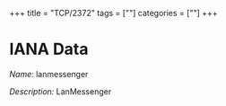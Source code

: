 +++
title = "TCP/2372"
tags = [""]
categories = [""]
+++

# IANA Data

_Name:_ lanmessenger

_Description:_ LanMessenger

